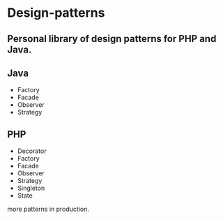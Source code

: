 Design-patterns
===============
Personal library of design patterns for PHP and Java.
-
Java
-
- Factory
- Facade
- Observer
- Strategy

PHP
-
- Decorator
- Factory
- Facade
- Observer
- Strategy
- Singleton
- State

more patterns in production.
